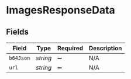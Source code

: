 # ImagesResponseData


## Fields

| Field              | Type               | Required           | Description        |
| ------------------ | ------------------ | ------------------ | ------------------ |
| `b64Json`          | *string*           | :heavy_minus_sign: | N/A                |
| `url`              | *string*           | :heavy_minus_sign: | N/A                |